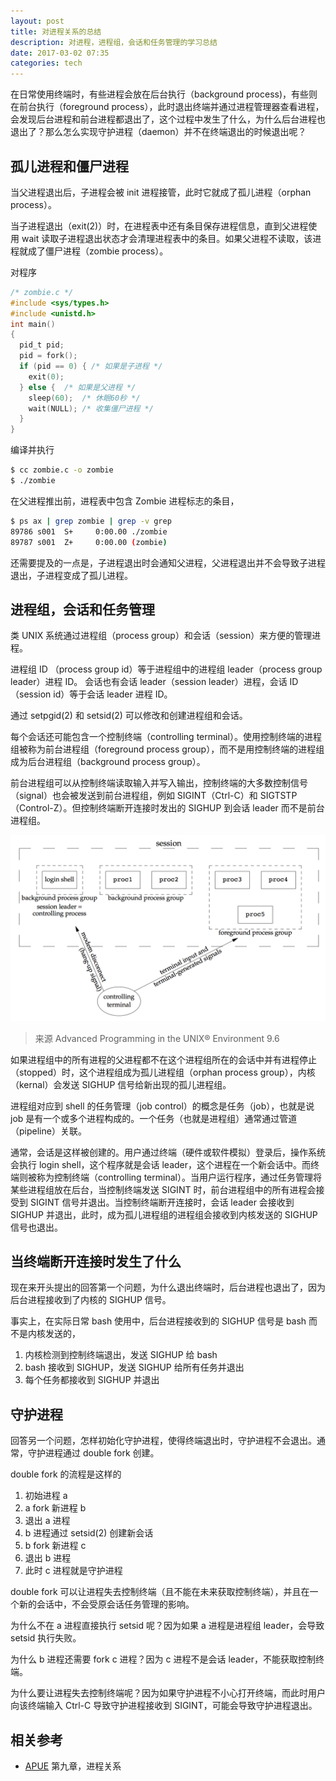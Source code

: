 ```yaml
---
layout: post
title: 对进程关系的总结
description: 对进程，进程组，会话和任务管理的学习总结
date: 2017-03-02 07:35
categories: tech
---
```

在日常使用终端时，有些进程会放在后台执行（background process)，有些则在前台执行（foreground process），此时退出终端并通过进程管理器查看进程，会发现后台进程和前台进程都退出了，这个过程中发生了什么，为什么后台进程也退出了？那么怎么实现守护进程（daemon）并不在终端退出的时候退出呢？

## 孤儿进程和僵尸进程

当父进程退出后，子进程会被 init 进程接管，此时它就成了孤儿进程（orphan process）。

当子进程退出（exit(2)）时，在进程表中还有条目保存进程信息，直到父进程使用 wait 读取子进程退出状态才会清理进程表中的条目。如果父进程不读取，该进程就成了僵尸进程（zombie process）。

对程序

```c
/* zombie.c */
#include <sys/types.h>
#include <unistd.h>  
int main()
{
  pid_t pid; 
  pid = fork();
  if (pid == 0) { /* 如果是子进程 */ 
    exit(0);
  } else {  /* 如果是父进程 */ 
    sleep(60);  /* 休眠60秒 */ 
    wait(NULL); /* 收集僵尸进程 */
  }
}
```

编译并执行

```sh
$ cc zombie.c -o zombie
$ ./zombie
```

在父进程推出前，进程表中包含 Zombie 进程标志的条目，

```sh
$ ps ax | grep zombie | grep -v grep
89786 s001  S+     0:00.00 ./zombie
89787 s001  Z+     0:00.00 (zombie)
```

还需要提及的一点是，子进程退出时会通知父进程，父进程退出并不会导致子进程退出，子进程变成了孤儿进程。

## 进程组，会话和任务管理

类 UNIX 系统通过进程组（process group）和会话（session）来方便的管理进程。

进程组 ID （process group id）等于进程组中的进程组 leader（process group leader）进程 ID。
会话也有会话 leader（session leader）进程，会话 ID（session id）等于会话 leader 进程 ID。

通过 setpgid(2) 和 setsid(2) 可以修改和创建进程组和会话。

每个会话还可能包含一个控制终端（controlling terminal）。使用控制终端的进程组被称为前台进程组（foreground process group），而不是用控制终端的进程组成为后台进程组（background process group）。

前台进程组可以从控制终端读取输入并写入输出，控制终端的大多数控制信号（signal）也会被发送到前台进程组，例如 SIGINT（Ctrl-C）和 SIGTSTP（Control-Z）。但控制终端断开连接时发出的 SIGHUP 到会话 leader 而不是前台进程组。

![signal](/assets/process-relationship/signal.png)

> 来源 Advanced Programming in the UNIX® Environment 9.6

如果进程组中的所有进程的父进程都不在这个进程组所在的会话中并有进程停止（stopped）时，这个进程组成为孤儿进程组（orphan process group），内核（kernal）会发送 SIGHUP 信号给新出现的孤儿进程组。

进程组对应到 shell 的任务管理（job control）的概念是任务（job），也就是说 job 是有一个或多个进程构成的。一个任务（也就是进程组）通常通过管道（pipeline）关联。

通常，会话是这样被创建的。用户通过终端（硬件或软件模拟）登录后，操作系统会执行 login shell，这个程序就是会话 leader，这个进程在一个新会话中。而终端则被称为控制终端（controlling terminal）。当用户运行程序，通过任务管理将某些进程组放在后台，当控制终端发送 SIGINT 时，前台进程组中的所有进程会接受到 SIGINT 信号并退出。当控制终端断开连接时，会话 leader 会接收到 SIGHUP 并退出，此时，成为孤儿进程组的进程组会接收到内核发送的 SIGHUP 信号也退出。

## 当终端断开连接时发生了什么

现在来开头提出的回答第一个问题，为什么退出终端时，后台进程也退出了，因为后台进程接收到了内核的 SIGHUP 信号。

事实上，在实际日常 bash 使用中，后台进程接收到的 SIGHUP 信号是 bash 而不是内核发送的，

1. 内核检测到控制终端退出，发送 SIGHUP 给 bash
2. bash 接收到 SIGHUP，发送 SIGHUP 给所有任务并退出
3. 每个任务都接收到 SIGHUP 并退出

## 守护进程

回答另一个问题，怎样初始化守护进程，使得终端退出时，守护进程不会退出。通常，守护进程通过 double fork 创建。

double fork 的流程是这样的
1. 初始进程 a
2. a fork 新进程 b
3. 退出 a 进程
4. b 进程通过 setsid(2) 创建新会话
5. b fork 新进程 c
6. 退出 b 进程
7. 此时 c 进程就是守护进程

double fork 可以让进程失去控制终端（且不能在未来获取控制终端），并且在一个新的会话中，不会受原会话任务管理的影响。

为什么不在 a 进程直接执行 setsid 呢？因为如果 a 进程是进程组 leader，会导致 setsid 执行失败。

为什么 b 进程还需要 fork c 进程？因为 c 进程不是会话 leader，不能获取控制终端。

为什么要让进程失去控制终端呢？因为如果守护进程不小心打开终端，而此时用户向该终端输入 Ctrl-C 导致守护进程接收到 SIGINT，可能会导致守护进程退出。

## 相关参考

* [APUE](http://www.apuebook.com/) 第九章，进程关系
